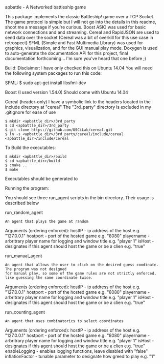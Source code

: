 apbattle - A Networked battleship game 

This package implements the classic Battleship! game over a TCP Socket.  The game protocol is simple but I will not go into the details in this readme, shoot me a message if you're curious.  Boost ASIO was used for basic network connections and and streaming.  Cereal and RapidJSON are used to send data over the socket (Cereal was a bit of overkill for this use case in retrospect) SFML (Simple and Fast Multimedia Library) was used for graphics, visualization, and for the GUI manual play mode. Doxygen is used to auto-generate the documentation API for this project, final documentation forthcoming... I'm sure you've heard that one before ;) 

Build:
	Disclaimer: I have only checked this on Ubuntu 14.04
	You will need the following system packages to run this code:

SFML:
	$ sudo apt-get install libsfml-dev

Boost (I used version 1.54.0) Should come with Ubuntu 14.04

Cereal (header-only)
	I have a symbolic link to the headers located in the include directory at "cereal"
	The "3rd_party" directory is excluded in my .gitignore for ease of use

	$ mkdir <apbattle_dir>/3rd_party
	$ cd <apbattle_dir>/3rd_party
	$ git clone https://github.com/USCiLab/cereal.git 
	$ ln -s <apbattle_dir>/3rd_party/cereal/include/cereal <apbattle_dir>/include/cereal


To Build the executables:

	$ mkdir <apbattle_dir>/build
	$ cd <apbattle_dir>/build
	$ cmake ..
	$ make

Executables should be generated to <bin>


Running the program:

You should see three run_agent scripts in the bin directory.  Their usage is described below

run_random_agent
	
	An agent that plays the game at random

Arguments (ordering enforced):
	hostIP - ip address of the host e.g. "127.0.0.1"
	hostport - port of the hosted game e.g. "8080"
	playername - arbritrary player name for logging and window title e.g. "player 1"
	isHost - designates if this agent should host the game or be a clien e.g. "true"

run_manual_agent
	
	An agent that allows the user to click on the desired guess coodinate.  The program was not designed
	for manual play, so some of the game rules are not strictly enforced, like guessing the same coordinate twice.
	
Arguments (ordering enforced):
	hostIP - ip address of the host e.g. "127.0.0.1"
	hostport - port of the hosted game e.g. "8080"
	playername - arbritrary player name for logging and window title e.g. "player 1"
	isHost - designates if this agent should host the game or be a clien e.g. "true"

run_counting_agent
	
	An agent that uses combinatorics to select coordinates

Arguments (ordering enforced):
	hostIP - ip address of the host e.g. "127.0.0.1"
	hostport - port of the hosted game e.g. "8080"
	playername - arbritrary player name for logging and window title e.g. "player 1"
	isHost - designates if this agent should host the game or be a clien e.g. "true"
	enableLogging - enables logging functions, leave disabled with "false"
	inflationFactor - tunable parameter to designate how greed to play  e.g. "1" 


